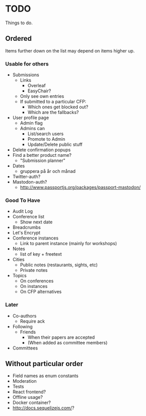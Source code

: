 # TODO

Things to do.

## Ordered

Items further down on the list may depend on items higher up.

### Usable for others

* Submissions
  * Links
    * Overleaf
    * EasyChair?
  * Only see own entries
  * If submitted to a particular CFP:
    * Which ones get blocked out?
    * Which are the fallbacks?
* User profile page
  * Admin flag
  * Admins can
    * List/search users
    * Promote to Admin
    * Update/Delete public stuff
* Delete confirmation popups
* Find a better product name?
  * "Submission planner"
* Dates
  * gruppera på år och månad
* Twitter-auth?
* Mastodon-auth?
  * http://www.passportjs.org/packages/passport-mastodon/

### Good To Have

* Audit Log
* Conference list
  * Show next date
* Breadcrumbs
* Let's Encrypt
* Conference instances
  * Link to parent instance (mainly for workshops)
* Notes
  * list of key + freetext
* Cities
  * Public notes (restaurants, sights, etc)
  * Private notes
* Topics
  * On conferences
  * On instances
  * On CFP alternatives

### Later

* Co-authors
  * Require ack
* Following
  * Friends
    * When their papers are accepted
    * (When added as committee members)
* Committees

## Without particular order

* Field names as enum constants
* Moderation
* Tests
* React frontend?
* Offline usage?
* Docker container?
* http://docs.sequelizejs.com/?
